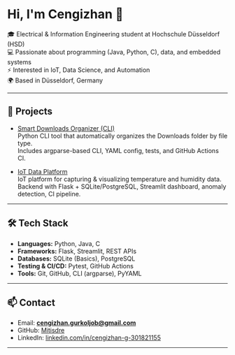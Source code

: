 # Hi, I'm Cengizhan 👋

🎓 Electrical & Information Engineering student at Hochschule Düsseldorf (HSD)  
💻 Passionate about programming (Java, Python, C), data, and embedded systems  
⚡ Interested in IoT, Data Science, and Automation  
🌍 Based in Düsseldorf, Germany  

---

## 🚀 Projects

- [Smart Downloads Organizer (CLI)](https://github.com/Mitisdre/smart-downloads-organizer)  
  Python CLI tool that automatically organizes the Downloads folder by file type.  
  Includes argparse-based CLI, YAML config, tests, and GitHub Actions CI.

- [IoT Data Platform](https://github.com/Mitisdre/iot-data-platform)  
  IoT platform for capturing & visualizing temperature and humidity data.  
  Backend with Flask + SQLite/PostgreSQL, Streamlit dashboard, anomaly detection, CI pipeline.  

---

## 🛠️ Tech Stack
- **Languages:** Python, Java, C  
- **Frameworks:** Flask, Streamlit, REST APIs  
- **Databases:** SQLite (Basics), PostgreSQL  
- **Testing & CI/CD:** Pytest, GitHub Actions  
- **Tools:** Git, GitHub, CLI (argparse), PyYAML  

---

## 📫 Contact
- Email: **cengizhan.gurkoljob@gmail.com**  
- GitHub: [Mitisdre](https://github.com/Mitisdre)  
- LinkedIn: [linkedin.com/in/cengizhan-g-301821155](https://www.linkedin.com/in/cengizhan-g-301821155)  

---
